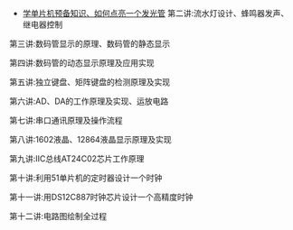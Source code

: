 * [学单片机预备知识、如何点亮一个发光管](md/51单片机第一讲.md)
第二讲:流水灯设计、蜂鸣器发声、继电器控制

第三讲:数码管显示的原理、数码管的静态显示

第四讲:数码管的动态显示原理及应用实现
 
第五讲:独立键盘、矩阵键盘的检测原理及实现

第六讲:AD、DA的工作原理及实现、运放电路

第七讲:串口通讯原理及操作流程

第八讲:1602液晶、12864液晶显示原理及实现

第九讲:IIC总线AT24C02芯片工作原理

第十讲:利用51单片机的定时器设计一个时钟

第十一讲:用DS12C887时钟芯片设计一个高精度时钟

第十二讲:电路图绘制全过程